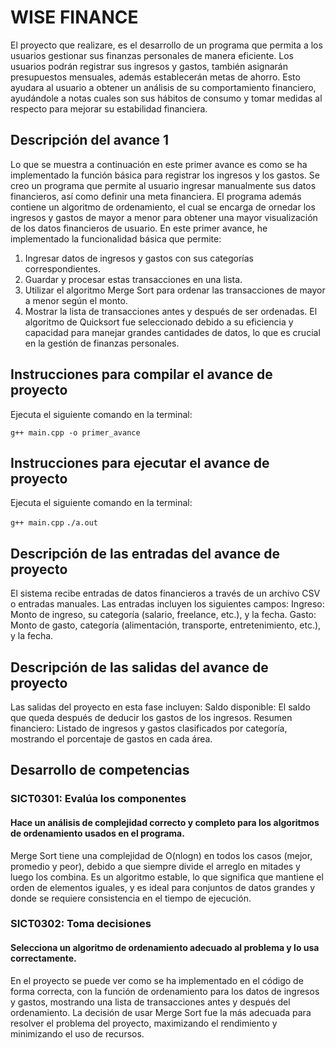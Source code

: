 # WISE FINANCE
El proyecto que realizare, es el desarrollo de un programa que permita a los usuarios gestionar sus finanzas personales de manera eficiente. Los usuarios podrán registrar sus ingresos y gastos, también asignarán presupuestos mensuales, además establecerán metas de ahorro. Esto ayudara al usuario a obtener un análisis de su comportamiento financiero, ayudándole a notas cuales son sus hábitos de consumo y tomar medidas al respecto para mejorar su estabilidad financiera. 

## Descripción del avance 1
Lo que se muestra a continuación en este primer avance es como se ha implementado la función básica para registrar los ingresos y los gastos. Se creo un programa que permite al usuario ingresar manualmente sus datos financieros, así como definir una meta financiera. El programa además contiene un algoritmo de ordenamiento, el cual se encarga de ornedar los ingresos y gastos de mayor a menor para obtener una mayor visualización de los datos financieros de usuario. 
En este primer avance, he implementado la funcionalidad básica que permite:
1. Ingresar datos de ingresos y gastos con sus categorías correspondientes.
2. Guardar y procesar estas transacciones en una lista.
3. Utilizar el algoritmo Merge Sort para ordenar las transacciones de mayor a menor según el monto.
4. Mostrar la lista de transacciones antes y después de ser ordenadas.
El algoritmo de Quicksort fue seleccionado debido a su eficiencia y capacidad para manejar grandes cantidades de datos, lo que es crucial en la gestión de finanzas personales.

## Instrucciones para compilar el avance de proyecto
Ejecuta el siguiente comando en la terminal:

`g++ main.cpp -o primer_avance` 

## Instrucciones para ejecutar el avance de proyecto
Ejecuta el siguiente comando en la terminal:

`g++ main.cpp`
`./a.out`

## Descripción de las entradas del avance de proyecto
El sistema recibe entradas de datos financieros a través de un archivo CSV o entradas manuales. Las entradas incluyen los siguientes campos:
Ingreso: Monto de ingreso, su categoría (salario, freelance, etc.), y la fecha.
Gasto: Monto de gasto, categoría (alimentación, transporte, entretenimiento, etc.), y la fecha.

## Descripción de las salidas del avance de proyecto
Las salidas del proyecto en esta fase incluyen:
Saldo disponible: El saldo que queda después de deducir los gastos de los ingresos.
Resumen financiero: Listado de ingresos y gastos clasificados por categoría, mostrando el porcentaje de gastos en cada área.

## Desarrollo de competencias

### SICT0301: Evalúa los componentes
#### Hace un análisis de complejidad correcto y completo para los algoritmos de ordenamiento usados en el programa.
Merge Sort tiene una complejidad de O(nlogn) en todos los casos (mejor, promedio y peor), debido a que siempre divide el arreglo en mitades y luego los combina. Es un algoritmo estable, lo que significa que mantiene el orden de elementos iguales, y es ideal para conjuntos de datos grandes y donde se requiere consistencia en el tiempo de ejecución.

### SICT0302: Toma decisiones
#### Selecciona un algoritmo de ordenamiento adecuado al problema y lo usa correctamente.
En el proyecto se puede ver como se ha implementado en el código de forma correcta, con la función de ordenamiento para los datos de ingresos y gastos, mostrando una lista de transacciones antes y después del ordenamiento. La decisión de usar Merge Sort fue la más adecuada para resolver el problema del proyecto, maximizando el rendimiento y minimizando el uso de recursos.
